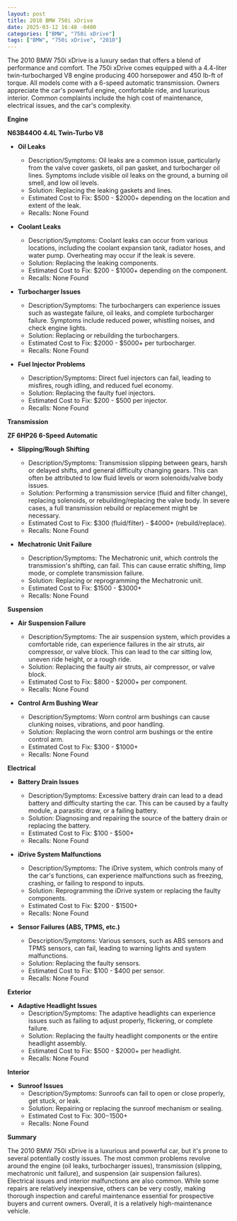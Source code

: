```yaml
---
layout: post
title: 2010 BMW 750i xDrive
date: 2025-03-12 16:48 -0400
categories: ["BMW", "750i xDrive"]
tags: ["BMW", "750i xDrive", "2010"]
---
```

The 2010 BMW 750i xDrive is a luxury sedan that offers a blend of performance and comfort. The 750i xDrive comes equipped with a 4.4-liter twin-turbocharged V8 engine producing 400 horsepower and 450 lb-ft of torque. All models come with a 6-speed automatic transmission. Owners appreciate the car's powerful engine, comfortable ride, and luxurious interior. Common complaints include the high cost of maintenance, electrical issues, and the car's complexity.

**Engine**

**N63B44O0 4.4L Twin-Turbo V8**

*   **Oil Leaks**
    *   Description/Symptoms: Oil leaks are a common issue, particularly from the valve cover gaskets, oil pan gasket, and turbocharger oil lines. Symptoms include visible oil leaks on the ground, a burning oil smell, and low oil levels.
    *   Solution: Replacing the leaking gaskets and lines.
    *   Estimated Cost to Fix: $500 - $2000+ depending on the location and extent of the leak.
    *   Recalls: None Found

*   **Coolant Leaks**
    *   Description/Symptoms: Coolant leaks can occur from various locations, including the coolant expansion tank, radiator hoses, and water pump. Overheating may occur if the leak is severe.
    *   Solution: Replacing the leaking components.
    *   Estimated Cost to Fix: $200 - $1000+ depending on the component.
    *   Recalls: None Found

*   **Turbocharger Issues**
    *   Description/Symptoms: The turbochargers can experience issues such as wastegate failure, oil leaks, and complete turbocharger failure. Symptoms include reduced power, whistling noises, and check engine lights.
    *   Solution: Replacing or rebuilding the turbochargers.
    *   Estimated Cost to Fix: $2000 - $5000+ per turbocharger.
    *   Recalls: None Found

*   **Fuel Injector Problems**
    *   Description/Symptoms: Direct fuel injectors can fail, leading to misfires, rough idling, and reduced fuel economy.
    *   Solution: Replacing the faulty fuel injectors.
    *   Estimated Cost to Fix: $200 - $500 per injector.
    *   Recalls: None Found

**Transmission**

**ZF 6HP26 6-Speed Automatic**

*   **Slipping/Rough Shifting**
    *   Description/Symptoms: Transmission slipping between gears, harsh or delayed shifts, and general difficulty changing gears. This can often be attributed to low fluid levels or worn solenoids/valve body issues.
    *   Solution: Performing a transmission service (fluid and filter change), replacing solenoids, or rebuilding/replacing the valve body. In severe cases, a full transmission rebuild or replacement might be necessary.
    *   Estimated Cost to Fix: $300 (fluid/filter) - $4000+ (rebuild/replace).
    *   Recalls: None Found

*   **Mechatronic Unit Failure**
    *   Description/Symptoms: The Mechatronic unit, which controls the transmission's shifting, can fail. This can cause erratic shifting, limp mode, or complete transmission failure.
    *   Solution: Replacing or reprogramming the Mechatronic unit.
    *   Estimated Cost to Fix: $1500 - $3000+
    *   Recalls: None Found

**Suspension**

*   **Air Suspension Failure**
    *   Description/Symptoms: The air suspension system, which provides a comfortable ride, can experience failures in the air struts, air compressor, or valve block. This can lead to the car sitting low, uneven ride height, or a rough ride.
    *   Solution: Replacing the faulty air struts, air compressor, or valve block.
    *   Estimated Cost to Fix: $800 - $2000+ per component.
    *   Recalls: None Found

*   **Control Arm Bushing Wear**
    *   Description/Symptoms: Worn control arm bushings can cause clunking noises, vibrations, and poor handling.
    *   Solution: Replacing the worn control arm bushings or the entire control arm.
    *   Estimated Cost to Fix: $300 - $1000+
    *   Recalls: None Found

**Electrical**

*   **Battery Drain Issues**
    *   Description/Symptoms: Excessive battery drain can lead to a dead battery and difficulty starting the car. This can be caused by a faulty module, a parasitic draw, or a failing battery.
    *   Solution: Diagnosing and repairing the source of the battery drain or replacing the battery.
    *   Estimated Cost to Fix: $100 - $500+
    *   Recalls: None Found

*   **iDrive System Malfunctions**
    *   Description/Symptoms: The iDrive system, which controls many of the car's functions, can experience malfunctions such as freezing, crashing, or failing to respond to inputs.
    *   Solution: Reprogramming the iDrive system or replacing the faulty components.
    *   Estimated Cost to Fix: $200 - $1500+
    *   Recalls: None Found

*   **Sensor Failures (ABS, TPMS, etc.)**
    *   Description/Symptoms: Various sensors, such as ABS sensors and TPMS sensors, can fail, leading to warning lights and system malfunctions.
    *   Solution: Replacing the faulty sensors.
    *   Estimated Cost to Fix: $100 - $400 per sensor.
    *   Recalls: None Found

**Exterior**

*   **Adaptive Headlight Issues**
    *   Description/Symptoms: The adaptive headlights can experience issues such as failing to adjust properly, flickering, or complete failure.
    *   Solution: Replacing the faulty headlight components or the entire headlight assembly.
    *   Estimated Cost to Fix: $500 - $2000+ per headlight.
    *   Recalls: None Found

**Interior**

*   **Sunroof Issues**
    * Description/Symptoms: Sunroofs can fail to open or close properly, get stuck, or leak.
    * Solution: Repairing or replacing the sunroof mechanism or sealing.
    * Estimated Cost to Fix: $300-$1500+
    * Recalls: None Found

**Summary**

The 2010 BMW 750i xDrive is a luxurious and powerful car, but it's prone to several potentially costly issues. The most common problems revolve around the engine (oil leaks, turbocharger issues), transmission (slipping, mechatronic unit failure), and suspension (air suspension failures). Electrical issues and interior malfunctions are also common. While some repairs are relatively inexpensive, others can be very costly, making thorough inspection and careful maintenance essential for prospective buyers and current owners. Overall, it is a relatively high-maintenance vehicle.


